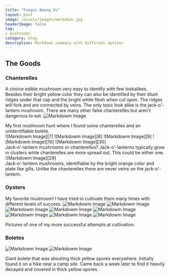 ```yaml
---
title: "Fungus Among Us"
layout: post
image: /assets/images/markdown.jpg
headerImage: false
tag:
- mushrooms
category: blog
description: Markdown summary with different options
---
```


## The Goods

### Chanterelles
A choice edible mushroom very easy to identify with few lookalikes. Besides their bright yellow color they can also be identified by their blunt ridges under that cap and the bright white flesh when cut open. The ridges will fork and are connected by veins. The only toxic look alike is the jack-o'-lantern mushroom. There are many other false chanterelles but aren't dangerous to eat.
![Markdowm Image][26]
<figcaption class="caption">My first mushroom hunt where I found some chanterelles and an unidentifiable bolete.</figcaption>
![Markdowm Image][7]
![Markdowm Image][8]
![Markdowm Image][9]
![Markdowm Image][10]
![Markdowm Image][30]
<figcaption class="caption">Jack-o'-lantern mushrooms or chanterelles? Jack-o'-lanterns typically grow in clusters while chanterelles are more spread out. This could be either one.</figcaption>
![Markdowm Image][29]
<figcaption class="caption">Jack-o'-lantern mushrooms, identifiable by the bright orange color and plate like gills. Unlike the chanterelles there are never veins on the jack-o'-lantern.</figcaption>

### Oysters
My favorite mushroom! I have tried to cultivate them many times with different levels of success.
![Markdowm Image][43]
![Markdowm Image][44]
![Markdowm Image][45]
![Markdowm Image][46]
![Markdowm Image][47]
![Markdowm Image][18]
![Markdowm Image][19]
![Markdowm Image][20]
<figcaption class="caption">Pictures of one of my more successful attempts at cultivation.</figcaption>

### Boletes
![Markdowm Image][1]
![Markdowm Image][4]
<figcaption class="caption">Giant bolete that was shooting thick yellow spores everywhere. Initially found it on a hike near a camp site. Came back a week later to find it heavily decayed and covered in thick yellow spores.</figcaption>


[1]: https://chrisvega.github.io/assets/images/mush/bigboleteyellow.jpg
[2]: https://chrisvega.github.io/assets/images/mush/blowout.jpg
[3]: https://chrisvega.github.io/assets/images/mush/boletehand.jpg
[4]: https://chrisvega.github.io/assets/images/mush/boleteyellowdecay.jpg
[5]: https://chrisvega.github.io/assets/images/mush/bugbolete.jpg
[6]: https://chrisvega.github.io/assets/images/mush/chan.jpg
[7]: https://chrisvega.github.io/assets/images/mush/chan1.jpg
[8]: https://chrisvega.github.io/assets/images/mush/chan2.jpg
[9]: https://chrisvega.github.io/assets/images/mush/chan4.jpg
[10]: https://chrisvega.github.io/assets/images/mush/chan5.jpg
[11]: https://chrisvega.github.io/assets/images/mush/coral.jpg
[12]: https://chrisvega.github.io/assets/images/mush/cutewood.jpg
[13]: https://chrisvega.github.io/assets/images/mush/drycap1.jpg
[14]: https://chrisvega.github.io/assets/images/mush/drycap2.jpg
[15]: https://chrisvega.github.io/assets/images/mush/fairy.jpg
[16]: https://chrisvega.github.io/assets/images/mush/feildboy.jpg
[17]: https://chrisvega.github.io/assets/images/mush/fuzz.jpg
[18]: https://chrisvega.github.io/assets/images/mush/golden.jpg
[19]: https://chrisvega.github.io/assets/images/mush/golden1.jpg
[20]: https://chrisvega.github.io/assets/images/mush/golden2.jpg
[21]: https://chrisvega.github.io/assets/images/mush/greenboy.jpg
[22]: https://chrisvega.github.io/assets/images/mush/Gyroporus1.jpg
[23]: https://chrisvega.github.io/assets/images/mush/Gyroporus2.jpg
[24]: https://chrisvega.github.io/assets/images/mush/hats.jpg
[25]: https://chrisvega.github.io/assets/images/mush/honey.jpg
[26]: https://chrisvega.github.io/assets/images/mush/hunt.jpg
[27]: https://chrisvega.github.io/assets/images/mush/inkcaps.jpg
[28]: https://chrisvega.github.io/assets/images/mush/inkcaps2.jpg
[29]: https://chrisvega.github.io/assets/images/mush/jack.jpg
[30]: https://chrisvega.github.io/assets/images/mush/jackorchan.jpg
[31]: https://chrisvega.github.io/assets/images/mush/logshroom.jpg
[32]: https://chrisvega.github.io/assets/images/mush/lotsawood.jpg
[33]: https://chrisvega.github.io/assets/images/mush/lotsawoodclose.jpg
[34]: https://chrisvega.github.io/assets/images/mush/mbyinkcap.jpg
[35]: https://chrisvega.github.io/assets/images/mush/mbyinkcap2.jpg
[36]: https://chrisvega.github.io/assets/images/mush/megabolete.jpg
[37]: https://chrisvega.github.io/assets/images/mush/miscmus.jpg
[38]: https://chrisvega.github.io/assets/images/mush/mush.jpg
[39]: https://chrisvega.github.io/assets/images/mush/myst.jpg
[40]: https://chrisvega.github.io/assets/images/mush/orangewood.jpg
[41]: https://chrisvega.github.io/assets/images/mush/orangewood2.jpg
[42]: https://chrisvega.github.io/assets/images/mush/orangewood3.jpg
[43]: https://chrisvega.github.io/assets/images/mush/oystermby.jpg
[44]: https://chrisvega.github.io/assets/images/mush/oystermby2.jpg
[45]: https://chrisvega.github.io/assets/images/mush/oysterpretty.jpg
[46]: https://chrisvega.github.io/assets/images/mush/oysterpretty2.jpg
[47]: https://chrisvega.github.io/assets/images/mush/oysters.jpg
[48]: https://chrisvega.github.io/assets/images/mush/pink.jpg
[49]: https://chrisvega.github.io/assets/images/mush/poop.jpg
[50]: https://chrisvega.github.io/assets/images/mush/poop2.jpg
[51]: https://chrisvega.github.io/assets/images/mush/redboy.jpg
[52]: https://chrisvega.github.io/assets/images/mush/redboy2.jpg
[53]: https://chrisvega.github.io/assets/images/mush/renshimby.jpg
[54]: https://chrisvega.github.io/assets/images/mush/rough.jpg
[55]: https://chrisvega.github.io/assets/images/mush/scalywood.jpg
[56]: https://chrisvega.github.io/assets/images/mush/slimy.jpg
[57]: https://chrisvega.github.io/assets/images/mush/slimygrey.jpg
[58]: https://chrisvega.github.io/assets/images/mush/slimywood.jpg
[59]: https://chrisvega.github.io/assets/images/mush/soggybolete.jpg
[60]: https://chrisvega.github.io/assets/images/mush/spotbolete.jpg
[61]: https://chrisvega.github.io/assets/images/mush/thin.jpg
[62]: https://chrisvega.github.io/assets/images/mush/transparent.jpg
[63]: https://chrisvega.github.io/assets/images/mush/treeshroom.jpg
[64]: https://chrisvega.github.io/assets/images/mush/trumpets.jpg
[65]: https://chrisvega.github.io/assets/images/mush/trumpets2.jpg
[66]: https://chrisvega.github.io/assets/images/mush/turkeymby.jpg
[67]: https://chrisvega.github.io/assets/images/mush/uglywood.jpg
[68]: https://chrisvega.github.io/assets/images/mush/whitebolete.jpg
[69]: https://chrisvega.github.io/assets/images/mush/wood.jpg
[70]: https://chrisvega.github.io/assets/images/mush/wood2.jpg
[71]: https://chrisvega.github.io/assets/images/mush/woodboys.jpg
[72]: https://chrisvega.github.io/assets/images/mush/woodboys2.jpg
[73]: https://chrisvega.github.io/assets/images/mush/woodshroom2.jpg
[74]: https://chrisvega.github.io/assets/images/mush/woodshroom3.jpg
[75]: https://chrisvega.github.io/assets/images/mush/wow.jpg
[76]: https://chrisvega.github.io/assets/images/mush/yellowbolete.jpg

